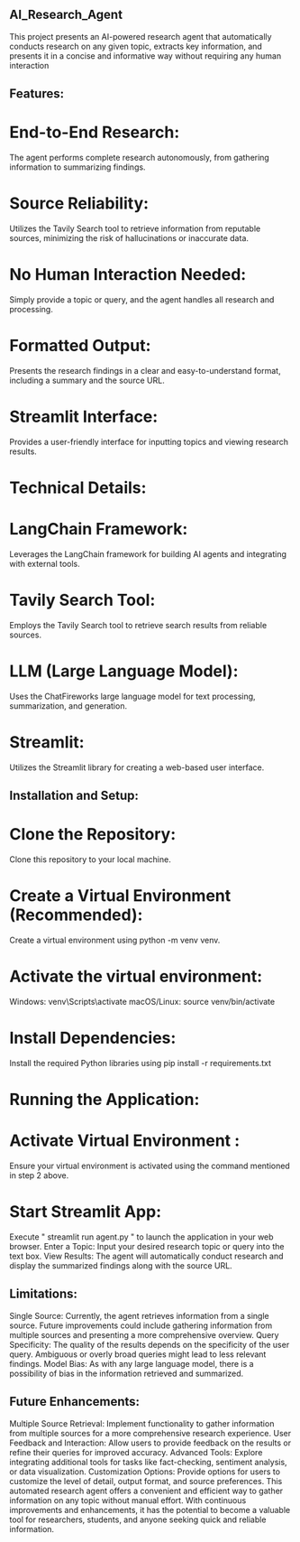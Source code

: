 ## AI_Research_Agent
This project presents an AI-powered research agent that automatically conducts research on any given topic, extracts key information, and presents it in a concise and informative way without requiring any human interaction
## Features:
# End-to-End Research: 
The agent performs complete research autonomously, from gathering information to summarizing findings.
# Source Reliability: 
Utilizes the Tavily Search tool to retrieve information from reputable sources, minimizing the risk of hallucinations or inaccurate data.
# No Human Interaction Needed: 
Simply provide a topic or query, and the agent handles all research and processing.
# Formatted Output: 
Presents the research findings in a clear and easy-to-understand format, including a summary and the source URL.
# Streamlit Interface: 
Provides a user-friendly interface for inputting topics and viewing research results.
# Technical Details:
# LangChain Framework: 
Leverages the LangChain framework for building AI agents and integrating with external tools.
# Tavily Search Tool: 
Employs the Tavily Search tool to retrieve search results from reliable sources.
# LLM (Large Language Model): 
Uses the ChatFireworks large language model for text processing, summarization, and generation.
# Streamlit:
Utilizes the Streamlit library for creating a web-based user interface.
## Installation and Setup:
# Clone the Repository: 
Clone this repository to your local machine.
# Create a Virtual Environment (Recommended):
Create a virtual environment using python -m venv venv.
# Activate the virtual environment:
Windows: venv\Scripts\activate
macOS/Linux: source venv/bin/activate
# Install Dependencies: 
 Install the required Python libraries using pip install -r requirements.txt
# Running the Application:
# Activate Virtual Environment : 
Ensure your virtual environment is activated using the command mentioned in step 2 above.
# Start Streamlit App: 
Execute " streamlit run agent.py " to launch the application in your web browser.
Enter a Topic: Input your desired research topic or query into the text box.
View Results: The agent will automatically conduct research and display the summarized findings along with the source URL.
## Limitations:
Single Source: Currently, the agent retrieves information from a single source. Future improvements could include gathering information from multiple sources and presenting a more comprehensive overview.
Query Specificity: The quality of the results depends on the specificity of the user query. Ambiguous or overly broad queries might lead to less relevant findings.
Model Bias: As with any large language model, there is a possibility of bias in the information retrieved and summarized.
## Future Enhancements:
Multiple Source Retrieval: Implement functionality to gather information from multiple sources for a more comprehensive research experience.
User Feedback and Interaction: Allow users to provide feedback on the results or refine their queries for improved accuracy.
Advanced Tools: Explore integrating additional tools for tasks like fact-checking, sentiment analysis, or data visualization.
Customization Options: Provide options for users to customize the level of detail, output format, and source preferences.
This automated research agent offers a convenient and efficient way to gather information on any topic without manual effort. With continuous improvements and enhancements, it has the potential to become a valuable tool for researchers, students, and anyone seeking quick and reliable information.
